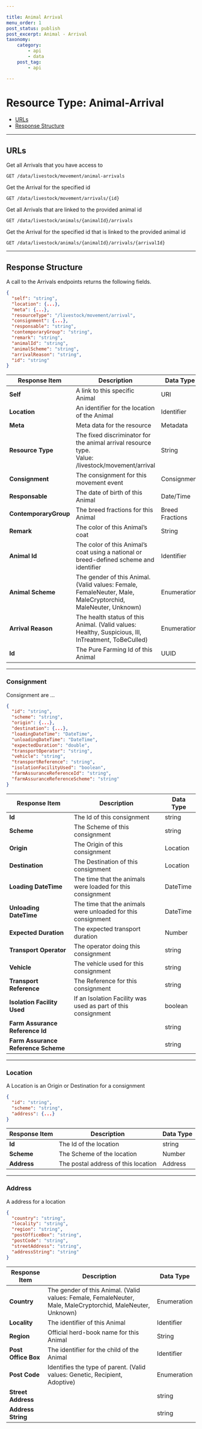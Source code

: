 ```yaml
---

title: Animal Arrival
menu_order: 1
post_status: publish
post_excerpt: Animal - Arrival
taxonomy:
    category:
        - api
        - data
    post_tag:
        - api

---
```


# Resource Type: Animal-Arrival

- [URLs]()
- [Response Structure]()

---

## URLs

Get all Arrivals that you have access to

```
GET /data/livestock/movement/animal-arrivals
```

Get the Arrival for the specified id

```
GET /data/livestock/movement/arrivals/{id}
```

Get all Arrivals that are linked to the provided animal id

```
GET /data/livestock/animals/{animalId}/arrivals
```

Get the Arrival for the specified id that is linked to the provided animal id

```
GET /data/livestock/animals/{animalId}/arrivals/{arrivalId}
```

---

## Response Structure

A call to the Arrivals endpoints returns the following fields.

```json
{
  "self": "string",
  "location": {...},
  "meta": {...},
  "resourceType": "/livestock/movement/arrival",
  "consignment": {...},
  "responsable": "string",
  "contemporaryGroup": "string",
  "remark": "string",
  "animalId": "string",
  "animalScheme": "string",
  "arrivalReason": "string",
  "id": "string"
}
```

| Response Item | Description | Data Type |
| ------------- | ----------- | --------- |
|**Self** | A link to this specific Animal | URI
|**Location** | An identifier for the location of the Animal | Identifier
|**Meta** | Meta data for the resource | Metadata
|**Resource Type** | The fixed discriminator for the animal arrival resource type.<br/>Value: /livestock/movement/arrival  | String
|**Consignment** | The consignment for this movement event | Consignment
|**Responsable** | The date of birth of this Animal | Date/Time
|**ContemporaryGroup** | The breed fractions for this Animal | Breed Fractions
|**Remark** | The color of this Animal’s coat | String
|**Animal Id** | The color of this Animal’s coat using a national or breed-defined scheme and identifier | Identifier
|**Animal Scheme** | The gender of this Animal. (Valid values: Female, FemaleNeuter, Male, MaleCryptorchid, MaleNeuter, Unknown) | Enumeration
|**Arrival Reason** | The health status of this Animal. (Valid values: Healthy, Suspicious, Ill, InTreatment, ToBeCulled) | Enumeration
|**Id** | The Pure Farming Id of this Animal | UUID |

---

### Consignment

Consignment are …

```json
{
  "id": "string",
  "scheme": "string",
  "origin": {...},
  "destination": {...},
  "loadingDateTime": "DateTime",
  "unloadingDateTime": "DateTime",
  "expectedDuration": "double",
  "transportOperator": "string",
  "vehicle": "string",
  "transportReference": "string",
  "isolationFacilityUsed": "boolean",
  "farmAssuranceReferenceId": "string",
  "farmAssuranceReferenceScheme": "string"
}
```

| Response Item | Description | Data Type |
| ------------- | ----------- | --------- |
| **Id** |	The Id of this consignment | string |
| **Scheme** |	The Scheme of this consignment | string |
| **Origin** |	The Origin of this consignment | Location |
| **Destination** | The Destination of this consignment | Location |
| **Loading DateTime** | The time that the animals were loaded for this consignment | DateTime |
| **Unloading DateTime** | The time that the animals were unloaded for this consignment | DateTime |
| **Expected Duration** | The expected transport duration | Number |
| **Transport Operator** | The operator doing this consignment | string |
| **Vehicle** | The vehicle used for this consignment | string |
| **Transport Reference** | The Reference for this consignment | string |
| **Isolation Facility Used** | If an Isolation Facility was used as part of this consignment | boolean |
| **Farm Assurance Reference Id** | | string |
| **Farm Assurance Reference Scheme** | | string |

---

### Location

A Location is an Origin or Destination for a consignment

```json
{
  "id": "string",
  "scheme": "string",
  "address": {...}
}
```

| Response Item | Description | Data Type |
| ------------- | ----------- | --------- |
| **Id** | The Id of the location | string |
| **Scheme** | The Scheme of the location | Number |
| **Address** | The postal address of this location | Address |

---

### Address

A address for a location

```json
{
  "country": "string",
  "locality": "string",
  "region": "string",
  "postOfficeBox": "string",
  "postCode": "string",
  "streetAddress": "string",
  "addressString": "string"
}
```

| Response Item | Description | Data Type |
| ------------- | ----------- | --------- |
| **Country** | The gender of this Animal. (Valid values: Female, FemaleNeuter, Male, MaleCryptorchid, MaleNeuter, Unknown) | Enumeration |
| **Locality** | The identifier of this Animal | Identifier |
| **Region** | Official herd-book name for this Animal | String |
| **Post Office Box** | The identifier for the child of the Animal | Identifier |
| **Post Code** | Identifies the type of parent. (Valid values: Genetic, Recipient, Adoptive) | Enumeration |
| **Street Address** | | string |
| **Address String** | | string |
